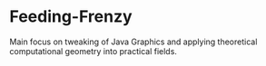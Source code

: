 # Feeding-Frenzy
Main focus on tweaking of Java Graphics and applying theoretical computational geometry into practical fields.
